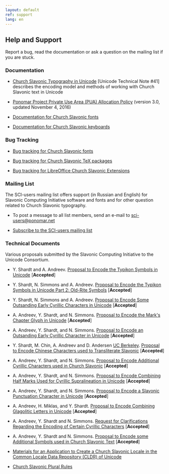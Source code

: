 ```yaml
---
layout: default
ref: support
lang: en
---
```


## Help and Support

Report a bug, read the documentation or ask a question on the mailing list if you are stuck.

### Documentation

* [Church Slavonic Typography in Unicode](http://www.unicode.org/notes/tn41/)
   [Unicode Technical Note #41] describes the encoding model and methods of working
   with Church Slavonic text in Unicode

* [Ponomar Project Private Use Area (PUA)
   Allocation Policy](https://www.ponomar.net/files/pua_policy.pdf)
  (version 3.0, updated November 4, 2016)

* [Documentation for Church Slavonic fonts](https://www.ponomar.net/files/fonts-churchslavonic.pdf)

* [Documentation for Church Slavonic keyboards](https://www.ponomar.net/files/docen.pdf)

### Bug Tracking

* [Bug tracking for Church Slavonic fonts](https://github.com/typiconman/fonts-cu/issues)

* [Bug tracking for Church Slavonic TeX packages](https://github.com/slavonic/cu-tex/issues)

* [Bug tracking for LibreOffice Church Slavonic Extensions](https://github.com/slavonic/cu-LO/issues)

### Mailing List

The SCI-users mailing list offers support (in Russian and English) for Slavonic Computing Initiative
software and fonts and for other question related to Church Slavonic typography.

* To post a message to all list members, send an e-mail to 
[&#115;c&#105;-&#117;s&#101;&#114;&#115;&#64;pon&#111;m&#97;r&#46;net](&#109;&#97;&#105;l&#116;o&#58;%&#55;3%63&#105;%2D&#117;s&#37;65&#114;&#115;&#64;&#112;%&#54;Fn&#111;&#109;%&#54;&#49;&#37;72&#46;ne%&#55;&#52;)

* [Subscribe to the SCI-users mailing list](https://ponomar.net/mailman/listinfo/sci-users_ponomar.net)

### Technical Documents

Various proposals submitted by the Slavonic Computing Initiative to the Unicode Consortium.

* Y. Shardt and A. Andreev. [Proposal to Encode the Typikon Symbols in Unicode](http://std.dkuug.dk/jtc1/sc2/wg2/docs/n3772.pdf) [**Accepted**]

* Y. Shardt, N. Simmons and A. Andreev. [Proposal to Encode the Typikon Symbols in Unicode Part 2: Old-Rite Symbols](http://www.dkuug.dk/JTC1/SC2/WG2/docs/n3971.pdf) [**Accepted**]

* Y. Shardt, N. Simmons and A. Andreev. [Proposal to Encode Some Outsanding Early Cyrillic Characters in Unicode](http://www.dkuug.dk/JTC1/SC2/WG2/docs/n3974.pdf) [**Accepted**]

* A. Andreev, Y. Shardt, and N. Simmons. [Proposal to Encode the Mark's Chapter Glyph in Unicode](http://www.dkuug.dk/JTC1/SC2/WG2/docs/n3998.pdf) [**Accepted**]

* A. Andreev, Y. Shardt, and N. Simmons. [Proposal to Encode an Outsanding Early Cyrillic Character in Unicode](https://www.ponomar.net/files/letteref.pdf) [**Accepted**]

* Y. Shardt, M. Chin, A. Andreev and D. Andersen [UC Berkeley](http://linguistics.berkeley.edu/sei/).
  [Proposal to Encode Chinese Characters used to Transliterate Slavonic](https://www.ponomar.net/files/sinographs.pdf)
  [**Accepted**]

* A. Andreev, Y. Shardt, and N. Simmons. [Proposal to Encode Additional Cyrillic Characters used in Church Slavonic](https://www.ponomar.net/files/variants_final2.pdf) [**Accepted**]
  
* A. Andreev, Y. Shardt, and N. Simmons. [Proposal to Encode Combining Half Marks Used for Cyrillic Supralineation in Unicode](https://www.ponomar.net/files/halfmarks.pdf) [**Accepted**]

* A. Andreev, Y. Shardt, and N. Simmons. [Proposal to Encode a Slavonic Punctuation Character in Unicode](https://www.ponomar.net/files/dash_with_upturn.pdf) [**Accepted**]
  
* A. Andreev, H. Miklas, and Y. Shardt. [Proposal to Encode Combining Glagolitic Letters in Unicode](https://www.ponomar.net/files/glagolitic.pdf) [**Accepted**]

* A. Andreev, Y. Shardt and N. Simmons. [Request for Clarifications Regarding the Encoding of Certain Cyrillic Characters](https://www.ponomar.net/files/double_titli.pdf) [**Accepted**]

* A. Andreev, Y. Shardt and N. Simmons. [Proposal to Encode some Additional Symbols used in Church Slavonic Text](https://www.ponomar.net/files/typicon_additional.pdf) [**Accepted**]

* [Materials for an Application to Create a Church Slavonic Locale in the Common Locale Data 
   Repository (CLDR) of Unicode](https://www.ponomar.net/files/cldr.zip)

* [Church Slavonic Plural Rules](https://www.ponomar.net/files/plurals.pdf)


